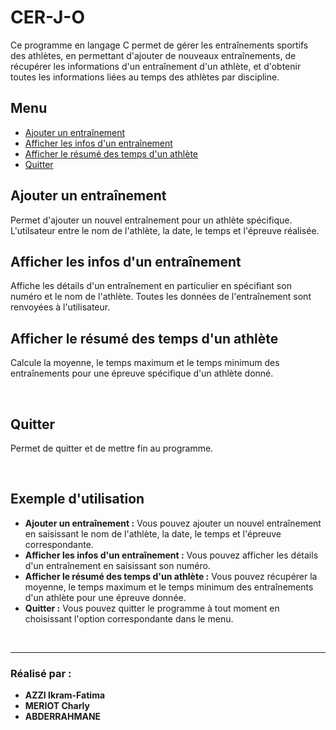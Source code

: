 # CER-J-O

Ce programme en langage C permet de gérer les entraînements sportifs des athlètes, en permettant d'ajouter de nouveaux entraînements, de récupérer les informations d'un entraînement d'un athlète, et d'obtenir toutes les informations liées au temps des athlètes par discipline.

## Menu

- [Ajouter un entraînement](#ajouter-un-entrainement)
- [Afficher les infos d'un entraînement](#afficher-les-infos-dun-entrainement)
- [Afficher le résumé des temps d'un athlète](#afficher-le-resume-des-temps-dun-athlete)
- [Quitter](#quitter)

## Ajouter un entraînement

Permet d'ajouter un nouvel entraînement pour un athlète spécifique.
L'utilsateur entre le nom de l'athlète, la date, le temps et l'épreuve réalisée.
<br>

## Afficher les infos d'un entraînement

Affiche les détails d'un entraînement en particulier en spécifiant son numéro et le nom de l'athlète.
Toutes les données de l'entraînement sont renvoyées à l'utilisateur.
<br>

## Afficher le résumé des temps d'un athlète

Calcule la moyenne, le temps maximum et le temps minimum des entraînements pour une épreuve spécifique d'un athlète donné.

<br>

## Quitter

Permet de quitter et de mettre fin au programme.

<br>

## Exemple d'utilisation

- **Ajouter un entraînement :** Vous pouvez ajouter un nouvel entraînement en saisissant le nom de l'athlète, la date, le temps et l'épreuve correspondante.
- **Afficher les infos d'un entraînement :** Vous pouvez afficher les détails d'un entraînement en saisissant son numéro.
- **Afficher le résumé des temps d'un athlète :** Vous pouvez récupérer la moyenne, le temps maximum et le temps minimum des entraînements d'un athlète pour une épreuve donnée.
- **Quitter :** Vous pouvez quitter le programme à tout moment en choisissant l'option correspondante dans le menu.

<br>

---

### Réalisé par :
- **AZZI Ikram-Fatima**
- **MERIOT Charly**
- **ABDERRAHMANE**
